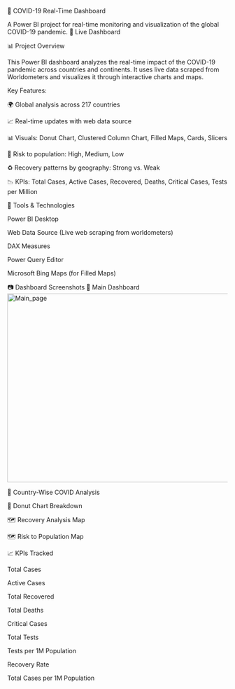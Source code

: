 🦠 COVID-19 Real-Time Dashboard

A Power BI project for real-time monitoring and visualization of the global COVID-19 pandemic.
🔗 Live Dashboard

📊 Project Overview

This Power BI dashboard analyzes the real-time impact of the COVID-19 pandemic across countries and continents. It uses live data scraped from Worldometers
 and visualizes it through interactive charts and maps.

Key Features:

🌍 Global analysis across 217 countries

📈 Real-time updates with web data source

📊 Visuals: Donut Chart, Clustered Column Chart, Filled Maps, Cards, Slicers

🚦 Risk to population: High, Medium, Low

♻️ Recovery patterns by geography: Strong vs. Weak

📉 KPIs: Total Cases, Active Cases, Recovered, Deaths, Critical Cases, Tests per Million

🔧 Tools & Technologies

Power BI Desktop

Web Data Source (Live web scraping from worldometers)

DAX Measures

Power Query Editor

Microsoft Bing Maps (for Filled Maps)

📷 Dashboard Screenshots
🧷 Main Dashboard
<img width="786" height="431" alt="Main_page" src="https://github.com/user-attachments/assets/19010368-b9fc-4187-ba6f-452de530febe" />


📌 Country-Wise COVID Analysis

🍩 Donut Chart Breakdown

🗺️ Recovery Analysis Map

🗺️ Risk to Population Map

📈 KPIs Tracked

Total Cases

Active Cases

Total Recovered

Total Deaths

Critical Cases

Total Tests

Tests per 1M Population

Recovery Rate

Total Cases per 1M Population
